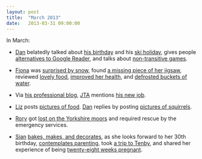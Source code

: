 ```yaml
---
layout: post
title:  "March 2013"
date:   2013-03-31 09:00:00
---
```


In March:

* [Dan][dan] belatedly talked about [his birthday](http://www.scatmania.org/2013/03/05/my-birthday/) and his [ski holiday](http://www.scatmania.org/2013/03/21/les-gets/), gives people [alternatives to Google Reader](http://www.scatmania.org/2013/03/14/googles-reader-alternatives/), and talks about [non-transitive games](http://www.scatmania.org/2013/03/23/non-transitive-games/).

* [Fiona][fiona] was [surprised by snow](http://fionafish.wordpress.com/2013/03/10/snow-surprise/), found [a missing piece of her jigsaw](http://fionafish.wordpress.com/2013/03/10/the-missing-piece/), reviewed [lovely food](http://fionafish.wordpress.com/2013/03/14/tormaukin-meal/), [improved her health](http://fionafish.wordpress.com/2013/03/20/hitting-the-gym-and-hitting-the-calories/), and [defrosted buckets of water](http://fionafish.wordpress.com/2013/03/24/heating-water-for-cps/).

* Via [his professional blog](http://www.electriclibrarian.co.uk/), [JTA][jta] mentions [his new job](http://www.electriclibrarian.co.uk/archives/198).

* [Liz][liz] posts [pictures of food](http://norasdollhouse.livejournal.com/113790.html). [Dan][dan] replies by posting [pictures of squirrels](http://norasdollhouse.livejournal.com/113790.html?thread=264574#t264574).

* [Rory][rory] got [lost on the Yorkshire moors](http://razinaber.livejournal.com/117452.html) and required rescue by the emergency services.

* [Sian][sian] [bakes, makes, and decorates](http://elgingerbread.wordpress.com/2013/03/03/1177/), as she looks forward to her 30th birthday, [contemplates parenting](http://elgingerbread.wordpress.com/2013/03/08/tea-eskimo-babies/), took [a trip to Tenby](http://elgingerbread.wordpress.com/2013/03/19/magical-mystery-tour/), and shared her experience of being [twenty-eight weeks pregnant](http://elgingerbread.wordpress.com/2013/03/10/28-weeks-ramblings/).

[adam-g]: http://strokeyadam.livejournal.com/
[andy-r]: http://selfdoubtgun.wordpress.com/
[claire]: http://nowebsite.co.uk/
[dan]:    http://www.scatmania.org/
[fiona]:  http://fionafish.wordpress.com/
[jta]:    http://blog.electricquaker.co.uk/
[kit]:    http://reaperkit.wordpress.com/
[liz]:    http://norasdollhouse.livejournal.com/
[paul]:   http://blog.pacifist.co.uk/
[rory]:   http://razinaber.livejournal.com/
[ruth]:   http://fleeblewidget.co.uk/
[sian]:   http://elgingerbread.wordpress.com/
